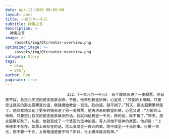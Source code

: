 ```yaml
---
date: Apr-12-2020 00:00:00
layout: post
title: 一百元与一千元
subtitle: 神寓之言
description: >-
  神寓之言
image: >-
    /assets/img/Qtcreator-overview.png
optimized_image: >-
    /assets/img/Qtcreator-overview.png
category: Story
tags:
  - blog
  - Story
author: Ron
paginate: true
---
```


							　　352，《一百元与一千元》 有个股民买进了一支股票，他日夜不寐，总担心买进的那支股票会跌，于是，他来到教堂祈祷，心里说：“万能的上帝啊，只要您让我买的那支股票涨的话，我就捐给教堂一百元，跌的话，就不捐了。”转天，那支股票果然涨了。他欣喜地又花了更多的钱买进了另一支股票，他再次来到教堂祈祷，心里又说：“万能的上帝啊，只要您让我买的那支股票暴涨的话，我就捐给教堂一千元，跌的话，就不捐了。”转天，那支股票却跌了。从此，他就变成了一个坚定的无神论者。有人问他不信神的原因，他却说：“上帝根本不存在。如果上帝存在的话，怎么会成全一百元的事，而不成全一千元的事。只要一百元，而不要一千元，上帝难道是傻子吗？所以，世上根本就没有神。”
							
							
						
